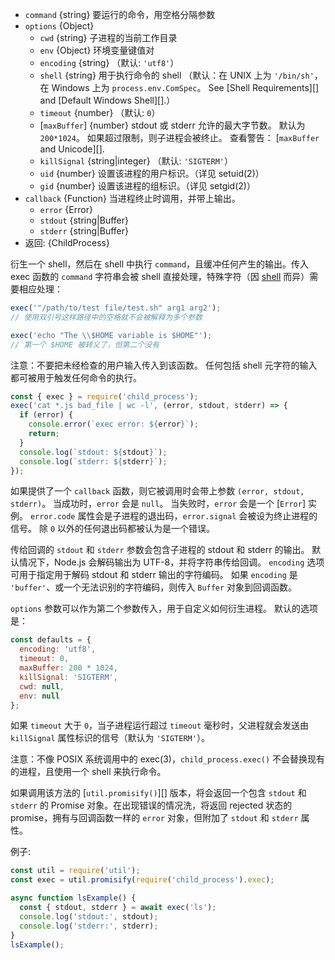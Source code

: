 <!-- YAML
added: v0.1.90
-->

* `command` {string} 要运行的命令，用空格分隔参数
* `options` {Object}
  * `cwd` {string} 子进程的当前工作目录
  * `env` {Object} 环境变量键值对
  * `encoding` {string} （默认: `'utf8'`）
  * `shell` {string} 用于执行命令的 shell
    （默认：在 UNIX 上为 `'/bin/sh'`，在 Windows 上为 `process.env.ComSpec`。
    See [Shell Requirements][] and [Default Windows Shell][].）
  * `timeout` {number} （默认: `0`）
  * [`maxBuffer`] {number} stdout 或 stderr 允许的最大字节数。
    默认为 `200*1024`。
    如果超过限制，则子进程会被终止。
    查看警告： [`maxBuffer` and Unicode][].
  * `killSignal` {string|integer} （默认: `'SIGTERM'`）
  * `uid` {number} 设置该进程的用户标识。（详见 setuid(2)）
  * `gid` {number} 设置该进程的组标识。（详见 setgid(2)）
* `callback` {Function} 当进程终止时调用，并带上输出。
  * `error` {Error}
  * `stdout` {string|Buffer}
  * `stderr` {string|Buffer}
* 返回: {ChildProcess}

衍生一个 shell，然后在 shell 中执行 `command`，且缓冲任何产生的输出。传入 exec  函数的 `command` 字符串会被 shell 直接处理，特殊字符（因 [shell](https://en.wikipedia.org/wiki/List_of_command-line_interpreters) 而异）需要相应处理：

```js
exec('"/path/to/test file/test.sh" arg1 arg2');
// 使用双引号这样路径中的空格就不会被解释为多个参数

exec('echo "The \\$HOME variable is $HOME"');
// 第一个 $HOME 被转义了，但第二个没有
```

注意：不要把未经检查的用户输入传入到该函数。
任何包括 shell 元字符的输入都可被用于触发任何命令的执行。

```js
const { exec } = require('child_process');
exec('cat *.js bad_file | wc -l', (error, stdout, stderr) => {
  if (error) {
    console.error(`exec error: ${error}`);
    return;
  }
  console.log(`stdout: ${stdout}`);
  console.log(`stderr: ${stderr}`);
});
```

如果提供了一个 `callback` 函数，则它被调用时会带上参数 `(error, stdout, stderr)`。
当成功时，`error` 会是 `null`。
当失败时，`error` 会是一个 [`Error`] 实例。
`error.code` 属性会是子进程的退出码，`error.signal` 会被设为终止进程的信号。
除 `0` 以外的任何退出码都被认为是一个错误。

传给回调的 `stdout` 和 `stderr` 参数会包含子进程的 stdout 和 stderr 的输出。
默认情况下，Node.js 会解码输出为 UTF-8，并将字符串传给回调。
`encoding` 选项可用于指定用于解码 stdout 和 stderr 输出的字符编码。
如果 `encoding` 是 `'buffer'`、或一个无法识别的字符编码，则传入 `Buffer` 对象到回调函数。

`options` 参数可以作为第二个参数传入，用于自定义如何衍生进程。
默认的选项是：

```js
const defaults = {
  encoding: 'utf8',
  timeout: 0,
  maxBuffer: 200 * 1024,
  killSignal: 'SIGTERM',
  cwd: null,
  env: null
};
```

如果 `timeout` 大于 `0`，当子进程运行超过 `timeout` 毫秒时，父进程就会发送由 `killSignal` 属性标识的信号（默认为 `'SIGTERM'`）。

注意：不像 POSIX 系统调用中的 exec(3)，`child_process.exec()` 不会替换现有的进程，且使用一个 shell 来执行命令。

如果调用该方法的 [`util.promisify()`][] 版本，将会返回一个包含 `stdout` 和 `stderr` 的 Promise 对象。在出现错误的情况洗，将返回 rejected 状态的 promise，拥有与回调函数一样的 `error` 对象，但附加了 `stdout` 和 `stderr` 属性。

例子:

```js
const util = require('util');
const exec = util.promisify(require('child_process').exec);

async function lsExample() {
  const { stdout, stderr } = await exec('ls');
  console.log('stdout:', stdout);
  console.log('stderr:', stderr);
}
lsExample();
```
